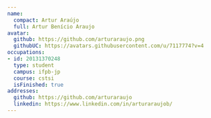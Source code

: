 ```yaml
---
name:
  compact: Artur Araújo
  full: Artur Benício Araujo
avatar:
  github: https://github.com/arturaraujo.png
  githubUC: https://avatars.githubusercontent.com/u/7117774?v=4
occupations:
- id: 20131370248
  type: student
  campus: ifpb-jp
  course: cstsi
  isFinished: true
addresses:
  github: https://github.com/arturaraujo
  linkedin: https://www.linkedin.com/in/arturaraujob/
---
```

